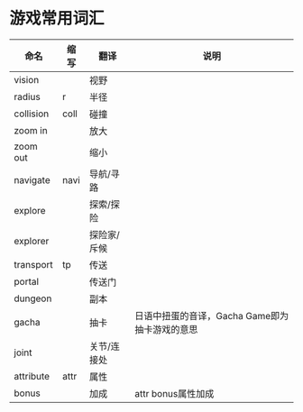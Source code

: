 # 游戏常用词汇
|命名|缩写|翻译|说明|
|---|---|---|---|
|vision||视野||
|radius|r|半径||
|collision|coll|碰撞||
|zoom in||放大||
|zoom out||缩小||
|navigate|navi|导航/寻路||
|explore||探索/探险||
|explorer||探险家/斥候||
|transport|tp|传送||
|portal||传送门||
|dungeon||副本||
|gacha||抽卡|日语中扭蛋的音译，Gacha Game即为抽卡游戏的意思|
|joint||关节/连接处||
|attribute|attr|属性||
|bonus||加成|attr bonus属性加成|
